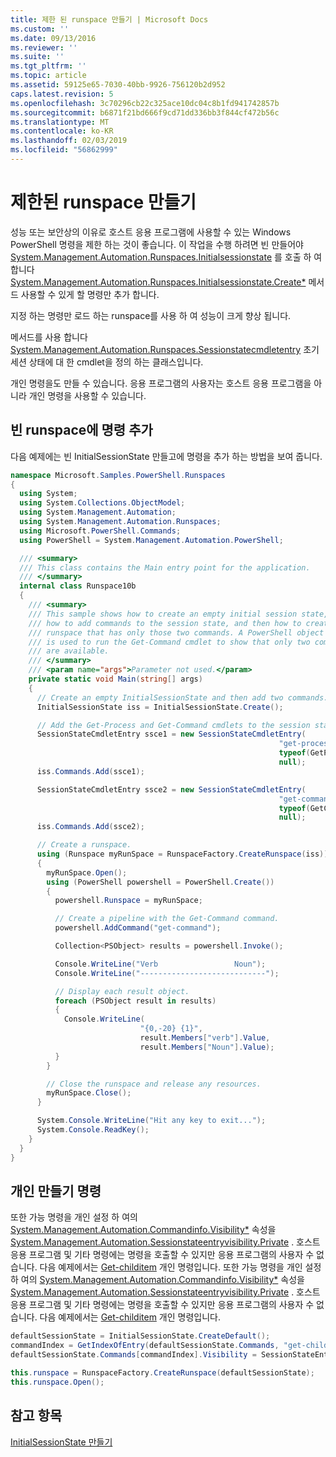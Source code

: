 ```yaml
---
title: 제한 된 runspace 만들기 | Microsoft Docs
ms.custom: ''
ms.date: 09/13/2016
ms.reviewer: ''
ms.suite: ''
ms.tgt_pltfrm: ''
ms.topic: article
ms.assetid: 59125e65-7030-40bb-9926-756120b2d952
caps.latest.revision: 5
ms.openlocfilehash: 3c70296cb22c325ace10dc04c8b1fd941742857b
ms.sourcegitcommit: b6871f21bd666f9cd71dd336bb3f844cf472b56c
ms.translationtype: MT
ms.contentlocale: ko-KR
ms.lasthandoff: 02/03/2019
ms.locfileid: "56862999"
---
```

# <a name="creating-a-constrained-runspace"></a>제한된 runspace 만들기

성능 또는 보안상의 이유로 호스트 응용 프로그램에 사용할 수 있는 Windows PowerShell 명령을 제한 하는 것이 좋습니다. 이 작업을 수행 하려면 빈 만들어야 [System.Management.Automation.Runspaces.Initialsessionstate](/dotnet/api/System.Management.Automation.Runspaces.InitialSessionState) 를 호출 하 여 합니다 [System.Management.Automation.Runspaces.Initialsessionstate.Create*](/dotnet/api/System.Management.Automation.Runspaces.InitialSessionState.Create) 메서드 사용할 수 있게 할 명령만 추가 합니다.

 지정 하는 명령만 로드 하는 runspace를 사용 하 여 성능이 크게 향상 됩니다.

 메서드를 사용 합니다 [System.Management.Automation.Runspaces.Sessionstatecmdletentry](/dotnet/api/System.Management.Automation.Runspaces.SessionStateCmdletEntry) 초기 세션 상태에 대 한 cmdlet을 정의 하는 클래스입니다.

 개인 명령을도 만들 수 있습니다. 응용 프로그램의 사용자는 호스트 응용 프로그램을 아니라 개인 명령을 사용할 수 있습니다.

## <a name="adding-commands-to-an-empty-runspace"></a>빈 runspace에 명령 추가

 다음 예제에는 빈 InitialSessionState 만들고에 명령을 추가 하는 방법을 보여 줍니다.

```csharp
namespace Microsoft.Samples.PowerShell.Runspaces
{
  using System;
  using System.Collections.ObjectModel;
  using System.Management.Automation;
  using System.Management.Automation.Runspaces;
  using Microsoft.PowerShell.Commands;
  using PowerShell = System.Management.Automation.PowerShell;

  /// <summary>
  /// This class contains the Main entry point for the application.
  /// </summary>
  internal class Runspace10b
  {
    /// <summary>
    /// This sample shows how to create an empty initial session state,
    /// how to add commands to the session state, and then how to create a
    /// runspace that has only those two commands. A PowerShell object
    /// is used to run the Get-Command cmdlet to show that only two commands
    /// are available.
    /// </summary>
    /// <param name="args">Parameter not used.</param>
    private static void Main(string[] args)
    {
      // Create an empty InitialSessionState and then add two commands.
      InitialSessionState iss = InitialSessionState.Create();

      // Add the Get-Process and Get-Command cmdlets to the session state.
      SessionStateCmdletEntry ssce1 = new SessionStateCmdletEntry(
                                                            "get-process",
                                                            typeof(GetProcessCommand),
                                                            null);
      iss.Commands.Add(ssce1);

      SessionStateCmdletEntry ssce2 = new SessionStateCmdletEntry(
                                                            "get-command",
                                                            typeof(GetCommandCommand),
                                                            null);
      iss.Commands.Add(ssce2);

      // Create a runspace.
      using (Runspace myRunSpace = RunspaceFactory.CreateRunspace(iss))
      {
        myRunSpace.Open();
        using (PowerShell powershell = PowerShell.Create())
        {
          powershell.Runspace = myRunSpace;

          // Create a pipeline with the Get-Command command.
          powershell.AddCommand("get-command");

          Collection<PSObject> results = powershell.Invoke();

          Console.WriteLine("Verb                 Noun");
          Console.WriteLine("----------------------------");

          // Display each result object.
          foreach (PSObject result in results)
          {
            Console.WriteLine(
                             "{0,-20} {1}",
                             result.Members["verb"].Value,
                             result.Members["Noun"].Value);
          }
        }

        // Close the runspace and release any resources.
        myRunSpace.Close();
      }

      System.Console.WriteLine("Hit any key to exit...");
      System.Console.ReadKey();
    }
  }
}
```

## <a name="making-commands-private"></a>개인 만들기 명령

 또한 가능 명령을 개인 설정 하 여의 [System.Management.Automation.Commandinfo.Visibility*](/dotnet/api/System.Management.Automation.CommandInfo.Visibility) 속성을 [System.Management.Automation.Sessionstateentryvisibility.Private](/dotnet/api/System.Management.Automation.SessionStateEntryVisibility.Private) . 호스트 응용 프로그램 및 기타 명령에는 명령을 호출할 수 있지만 응용 프로그램의 사용자 수 없습니다. 다음 예제에서는 [Get-childitem](/powershell/module/Microsoft.PowerShell.Management/Get-ChildItem) 개인 명령입니다.
또한 가능 명령을 개인 설정 하 여의 [System.Management.Automation.Commandinfo.Visibility*](/dotnet/api/System.Management.Automation.CommandInfo.Visibility) 속성을 [System.Management.Automation.Sessionstateentryvisibility.Private](/dotnet/api/System.Management.Automation.SessionStateEntryVisibility.Private) . 호스트 응용 프로그램 및 기타 명령에는 명령을 호출할 수 있지만 응용 프로그램의 사용자 수 없습니다. 다음 예제에서는 [Get-childitem](/powershell/module/Microsoft.PowerShell.Management/Get-ChildItem) 개인 명령입니다.

```csharp
defaultSessionState = InitialSessionState.CreateDefault();
commandIndex = GetIndexOfEntry(defaultSessionState.Commands, "get-childitem");
defaultSessionState.Commands[commandIndex].Visibility = SessionStateEntryVisibility.Private;

this.runspace = RunspaceFactory.CreateRunspace(defaultSessionState);
this.runspace.Open();
```

## <a name="see-also"></a>참고 항목

 [InitialSessionState 만들기](./creating-an-initialsessionstate.md)
